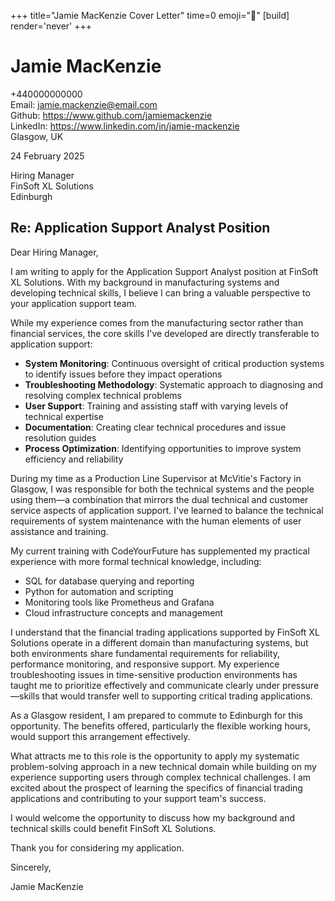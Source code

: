 +++
title="Jamie MacKenzie Cover Letter" 
time=0 
emoji="📝" 
[build]
render='never'
+++

# Jamie MacKenzie

+440000000000  
Email: jamie.mackenzie@email.com  
Github: https://www.github.com/jamiemackenzie  
LinkedIn: https://www.linkedin.com/in/jamie-mackenzie  
Glasgow, UK

24 February 2025

Hiring Manager  
FinSoft XL Solutions  
Edinburgh

## Re: Application Support Analyst Position

Dear Hiring Manager,

I am writing to apply for the Application Support Analyst position at FinSoft XL Solutions. With my background in manufacturing systems and developing technical skills, I believe I can bring a valuable perspective to your application support team.

While my experience comes from the manufacturing sector rather than financial services, the core skills I've developed are directly transferable to application support:

- **System Monitoring**: Continuous oversight of critical production systems to identify issues before they impact operations
- **Troubleshooting Methodology**: Systematic approach to diagnosing and resolving complex technical problems
- **User Support**: Training and assisting staff with varying levels of technical expertise
- **Documentation**: Creating clear technical procedures and issue resolution guides
- **Process Optimization**: Identifying opportunities to improve system efficiency and reliability

During my time as a Production Line Supervisor at McVitie's Factory in Glasgow, I was responsible for both the technical systems and the people using them—a combination that mirrors the dual technical and customer service aspects of application support. I've learned to balance the technical requirements of system maintenance with the human elements of user assistance and training.

My current training with CodeYourFuture has supplemented my practical experience with more formal technical knowledge, including:

- SQL for database querying and reporting
- Python for automation and scripting
- Monitoring tools like Prometheus and Grafana
- Cloud infrastructure concepts and management

I understand that the financial trading applications supported by FinSoft XL Solutions operate in a different domain than manufacturing systems, but both environments share fundamental requirements for reliability, performance monitoring, and responsive support. My experience troubleshooting issues in time-sensitive production environments has taught me to prioritize effectively and communicate clearly under pressure—skills that would transfer well to supporting critical trading applications.

As a Glasgow resident, I am prepared to commute to Edinburgh for this opportunity. The benefits offered, particularly the flexible working hours, would support this arrangement effectively.

What attracts me to this role is the opportunity to apply my systematic problem-solving approach in a new technical domain while building on my experience supporting users through complex technical challenges. I am excited about the prospect of learning the specifics of financial trading applications and contributing to your support team's success.

I would welcome the opportunity to discuss how my background and technical skills could benefit FinSoft XL Solutions.

Thank you for considering my application.

Sincerely,

Jamie MacKenzie
